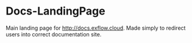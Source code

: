 # Docs-LandingPage

Main landing page for http://docs.exflow.cloud. Made simply to redirect users into correct documentation site.